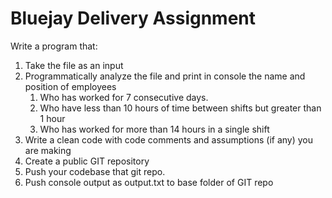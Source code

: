 # Bluejay Delivery Assignment

Write a program that:
1. Take the file as an input
2. Programmatically analyze the file and print in console the name and position of employees 
    1. Who has worked for 7 consecutive days.
    2. Who have less than 10 hours of time between shifts but greater than 1 hour
    3. Who has worked for more than 14 hours in a single shift
3. Write a clean code with code comments and assumptions (if any) you are making
4. Create a public GIT repository
5. Push your codebase that git repo.
6. Push console output as output.txt to base folder of GIT repo 